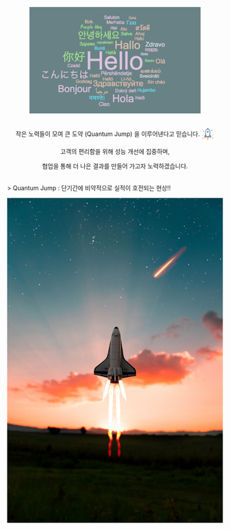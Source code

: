 <div align="center">
  <img src="./greeting.png" alt="Greeting Image" width="400">
</div>
<br>
<div align="center">
  <p>
    작은 노력들이 모여 큰 도약 (Quantum Jump) 을 이루어낸다고 믿습니다. 
    <img src="./space.png" alt="Space Icon" style="width: 30px; height: 30px; vertical-align: middle;">
  </p>
  <p>고객의 편리함을 위해 성능 개선에 집중하며,</p>  
  <p>협업을 통해 더 나은 결과를 만들어 가고자 노력하겠습니다.</p>   
</div>
<br>
> Quantum Jump : 단기간에 비약적으로 실적이 호전되는 현상!! 

![image](./spaceship.jpg)











